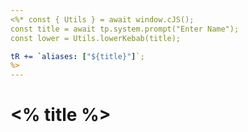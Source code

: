 ```yaml
---
<%* const { Utils } = await window.cJS();
const title = await tp.system.prompt("Enter Name"); 
const lower = Utils.lowerKebab(title); 

tR += `aliases: ["${title}"]`;
%>
---
```

# <% title %>
